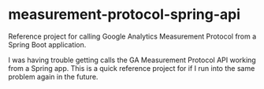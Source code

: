 # measurement-protocol-spring-api
Reference project for calling Google Analytics Measurement Protocol from a Spring Boot application.

I was having trouble getting calls the GA Measurement Protocol API working from a Spring app.
This is a quick reference project for if I run into the same problem again in the future.